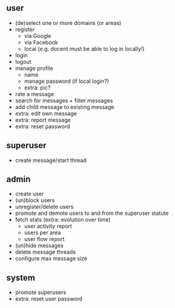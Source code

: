 ## user
* (de)select one or more domains (or areas)
* register
    * via Google
    * via Facebook
    * local (e.g. docent must be able to log in locally!)
* login
* logout
* manage profile
    * name
    * manage password (if local login?)
    * extra: pic?
* rate a message
* search for messages + filter messages
* add child message to existing message
* extra: edit own message
* extra: report message
* extra: reset password

## superuser
* create message/start thread

## admin
* create user
* (un)block users
* unregister/delete users
* promote and demote users to and from the superuser statute
* fetch stats (extra: evolution over time)
    * user activity report
    * users per area
    * user flow report
* (un)hide messages
* delete message threads
* configure max message size

## system
* promote superusers
* extra: reset user password
